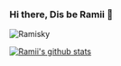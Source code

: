 ### Hi there, Dis be Ramii 👋

<img src="https://komarev.com/ghpvc/?username=Ramisky&style=flat-square" alt="Ramisky" /><br>

[![Ramii's github stats](https://github-readme-stats.vercel.app/api?username=Ramisky)](https://github.com/Ramisky)
